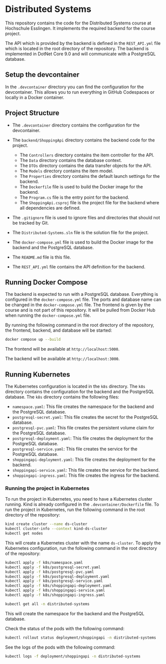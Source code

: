 # Distributed Systems

This repository contains the code for the Distributed Systems course at Hochschule Esslingen.
It implements the required backend for the course project.

The API which is provided by the backend is defined in the `REST_API.yml` file which is located in the root directory of the repository.
The backend is implemented in DotNet Core 9.0 and will communicate with a PostgreSQL database.

## Setup the devcontainer

In the `.devcontainer` directory you can find the configuration for the devcontainer.
This allows you to run everything in GitHub Codespaces or locally in a Docker container.

## Project Structure

- The `.devcontainer` directory contains the configuration for the devcontainer.

- The `backend/ShoppingApi` directory contains the backend code for the project.

  - The `Controllers` directory contains the item controller for the API.
  - The `Data` directory contains the database context.
  - The `DTOs` directory contains the data transfer objects for the API.
  - The `Models` directory contains the item model.
  - The `Properties` directory contains the default launch settings for the backend.
  - The `Dockerfile` file is used to build the Docker image for the backend.
  - The `Program.cs` file is the entry point for the backend.
  - The `ShoppingApi.csproj` file is the project file for the backend where all dependencies are defined.

- The `.gitignore` file is used to ignore files and directories that should not be tracked by Git.

- The `Distributed-Systems.sln` file is the solution file for the project.

- The `docker-compose.yml` file is used to build the Docker image for the backend and the PostgreSQL database.

- The `README.md` file is this file.

- The `REST_API.yml` file contains the API definition for the backend.

## Running Docker Compose

The backend is expected to run with a PostgreSQL database.
Everything is configured in the `docker-compose.yml` file.
The ports and database name can be changed in the `docker-compose.yml` file.
The frontend is given by the course and is not part of this repository.
It will be pulled from Docker Hub when running the `docker-compose.yml` file.

By running the following command in the root directory of the repository, the frontend, backend, and database will be started:

```bash
docker compose up --build
```

The frontend will be available at `http://localhost:5000`.

The backend will be available at `http://localhost:3000`.

## Running Kubernetes

The Kubernetes configuration is located in the `k8s` directory.
The `k8s` directory contains the configuration for the backend and the PostgreSQL database.
The `k8s` directory contains the following files:
- `namespace.yaml`: This file creates the namespace for the backend and the PostgreSQL database.
- `postgresql-secret.yaml`: This file creates the secret for the PostgreSQL database.
- `postgresql-pvc.yaml`: This file creates the persistent volume claim for the PostgreSQL database.
- `postgresql-deployment.yaml`: This file creates the deployment for the PostgreSQL database.
- `postgresql-service.yaml`: This file creates the service for the PostgreSQL database.
- `shoppingapi-deployment.yaml`: This file creates the deployment for the backend.
- `shoppingapi-service.yaml`: This file creates the service for the backend.
- `shoppingapi-ingress.yaml`: This file creates the ingress for the backend.

### Running the project in Kubernetes

To run the project in Kubernetes, you need to have a Kubernetes cluster running.
Kind is already configured in the `.devcontainer/Dockerfile` file.
To run the project in Kubernetes, run the following command in the root directory of the repository:

```bash
kind create cluster --name ds-cluster
kubectl cluster-info --context kind-ds-cluster
kubectl get nodes
```

This will create a Kubernetes cluster with the name `ds-cluster`.
To apply the Kubernetes configuration, run the following command in the root directory of the repository:

```bash
kubectl apply -f k8s/namespace.yaml
kubectl apply -f k8s/postgresql-secret.yaml
kubectl apply -f k8s/postgresql-pvc.yaml
kubectl apply -f k8s/postgresql-deployment.yaml
kubectl apply -f k8s/postgresql-service.yaml
kubectl apply -f k8s/shoppingapi-deployment.yaml
kubectl apply -f k8s/shoppingapi-service.yaml
kubectl apply -f k8s/shoppingapi-ingress.yaml

kubectl get all -n distributed-systems
```

This will create the namespace for the backend and the PostgreSQL database.

Check the status of the pods with the following command:

```bash
kubectl rollout status deployment/shoppingapi -n distributed-systems
```

See the logs of the pods with the following command:

```bash
kubectl logs -f deployment/shoppingapi -n distributed-systems
```
